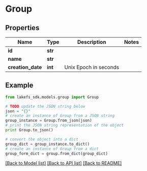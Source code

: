 # Group


## Properties

Name | Type | Description | Notes
------------ | ------------- | ------------- | -------------
**id** | **str** |  | 
**name** | **str** |  | 
**creation_date** | **int** | Unix Epoch in seconds | 

## Example

```python
from lakefs_sdk.models.group import Group

# TODO update the JSON string below
json = "{}"
# create an instance of Group from a JSON string
group_instance = Group.from_json(json)
# print the JSON string representation of the object
print Group.to_json()

# convert the object into a dict
group_dict = group_instance.to_dict()
# create an instance of Group from a dict
group_form_dict = group.from_dict(group_dict)
```
[[Back to Model list]](../README.md#documentation-for-models) [[Back to API list]](../README.md#documentation-for-api-endpoints) [[Back to README]](../README.md)


